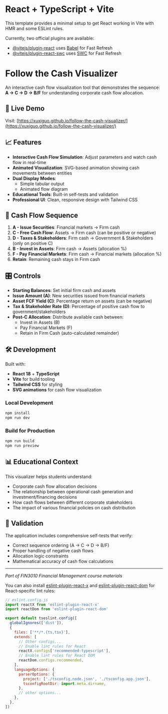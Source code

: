 # React + TypeScript + Vite

This template provides a minimal setup to get React working in Vite with HMR and some ESLint rules.

Currently, two official plugins are available:

- [@vitejs/plugin-react](https://github.com/vitejs/vite-plugin-react/blob/main/packages/plugin-react) uses [Babel](https://babeljs.io/) for Fast Refresh
- [@vitejs/plugin-react-swc](https://github.com/vitejs/vite-plugin-react/blob/main/packages/plugin-react-swc) uses [SWC](https://swc.rs/) for Fast Refresh

# Follow the Cash Visualizer

An interactive cash flow visualization tool that demonstrates the sequence: **A → C → D → B/F** for understanding corporate cash flow allocation.

## 🚀 Live Demo

Visit: [https://xuxiguo.github.io/follow-the-cash-visualizer/](https://xuxiguo.github.io/follow-the-cash-visualizer/)

## 📈 Features

- **Interactive Cash Flow Simulation**: Adjust parameters and watch cash flow in real-time
- **Animated Visualization**: SVG-based animation showing cash movements between entities
- **Dual Display Modes**: 
  - Simple tabular output
  - Animated flow diagram
- **Educational Tools**: Built-in self-tests and validation
- **Professional UI**: Clean, responsive design with Tailwind CSS

## 🔄 Cash Flow Sequence

1. **A - Issue Securities**: Financial markets → Firm cash
2. **C - Free Cash Flow**: Assets → Firm cash (can be positive or negative)
3. **D - Taxes & Stakeholders**: Firm cash → Government & Stakeholders (only on positive C)
4. **B - Invest in Assets**: Firm cash → Assets (allocation %)
5. **F - Pay Financial Markets**: Firm cash → Financial markets (allocation %)
6. **Retain**: Remaining cash stays in Firm cash

## 🎛️ Controls

- **Starting Balances**: Set initial firm cash and assets
- **Issue Amount (A)**: New securities issued from financial markets
- **Asset FCF Yield (C)**: Percentage return on assets (can be negative)
- **Tax & Stakeholder Rate (D)**: Percentage of positive cash flow to government/stakeholders
- **Post-C Allocation**: Distribute available cash between:
  - Invest in Assets (B)
  - Pay Financial Markets (F)
  - Retain in Firm Cash (auto-calculated remainder)

## 🛠️ Development

Built with:
- **React 18** + **TypeScript**
- **Vite** for build tooling
- **Tailwind CSS** for styling
- **SVG animations** for cash flow visualization

### Local Development

```bash
npm install
npm run dev
```

### Build for Production

```bash
npm run build
npm run preview
```

## 📊 Educational Context

This visualizer helps students understand:
- Corporate cash flow allocation decisions
- The relationship between operational cash generation and investment/financing decisions
- How cash flows between different corporate stakeholders
- The impact of various financial policies on cash distribution

## 🔬 Validation

The application includes comprehensive self-tests that verify:
- Correct sequence ordering (A → C → D → B/F)
- Proper handling of negative cash flows
- Allocation logic constraints
- Mathematical accuracy of cash flow calculations

---

*Part of FIN3010 Financial Management course materials*

You can also install [eslint-plugin-react-x](https://github.com/Rel1cx/eslint-react/tree/main/packages/plugins/eslint-plugin-react-x) and [eslint-plugin-react-dom](https://github.com/Rel1cx/eslint-react/tree/main/packages/plugins/eslint-plugin-react-dom) for React-specific lint rules:

```js
// eslint.config.js
import reactX from 'eslint-plugin-react-x'
import reactDom from 'eslint-plugin-react-dom'

export default tseslint.config([
  globalIgnores(['dist']),
  {
    files: ['**/*.{ts,tsx}'],
    extends: [
      // Other configs...
      // Enable lint rules for React
      reactX.configs['recommended-typescript'],
      // Enable lint rules for React DOM
      reactDom.configs.recommended,
    ],
    languageOptions: {
      parserOptions: {
        project: ['./tsconfig.node.json', './tsconfig.app.json'],
        tsconfigRootDir: import.meta.dirname,
      },
      // other options...
    },
  },
])
```

